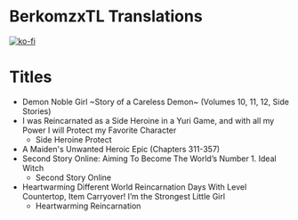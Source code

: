 # BerkomzxTL Translations

[![ko-fi](https://ko-fi.com/img/githubbutton_sm.svg)](https://ko-fi.com/I2I117SQUE)

# Titles
- Demon Noble Girl \~Story of a Careless Demon\~ (Volumes 10, 11, 12, Side Stories)
- I was Reincarnated as a Side Heroine in a Yuri Game, and with all my Power I will Protect my Favorite Character
  - Side Heroine Protect
- A Maiden's Unwanted Heroic Epic (Chapters 311-357)
- Second Story Online: Aiming To Become The World’s Number 1. Ideal Witch
  - Second Story Online
- Heartwarming Different World Reincarnation Days With Level Countertop, Item Carryover! I’m the Strongest Little Girl
  - Heartwarming Reincarnation

